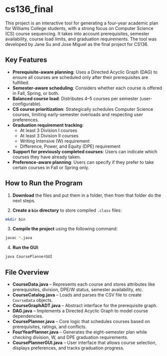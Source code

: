 # cs136_final

This project is an interactive tool for generating a four-year academic plan for Williams College students, with a strong focus on Computer Science (CS) course sequencing. It takes into account prerequisites, semester availability, course load limits, and graduation requirements. The tool was developed by Jane Su and Jose Miguel as the final project for CS136.

## Key Features

- **Prerequisite-aware planning**: Uses a Directed Acyclic Graph (DAG) to ensure all courses are scheduled only after their prerequisites are fulfilled.
- **Semester-aware scheduling**: Considers whether each course is offered in Fall, Spring, or both.
- **Balanced course load**: Distributes 4–5 courses per semester (user-configurable).
- **CS course prioritization**: Strategically schedules Computer Science courses, limiting early-semester overloads and respecting user preferences.
- **Graduation requirement tracking**:
  - At least 3 Division I courses
  - At least 3 Division II courses
  - Writing Intensive (W) requirement
  - Difference, Power, and Equity (DPE) requirement
- **Support for previously completed courses**: Users can indicate which courses they have already taken.
- **Preference-aware planning**: Users can specify if they prefer to take certain courses in Fall or Spring only.

## How to Run the Program

1. **Download** the files and put them in a folder, then from that folder do the next steps.

2. **Create a `bin` directory** to store compiled `.class` files:

```bash
mkdir bin
```

3. **Compile the project** using the following command:

```bash
javac *.java
```

4. **Run the GUI**:

```bash
java CoursePlannerGUI
```

## File Overview

- **CourseData.java** – Represents each course and stores attributes like prerequisites, division, DPE/W status, semester availability, etc.
- **CourseCatalog.java** – Loads and parses the CSV file to create `CourseData` objects.
- **CourseGraphADT.java** – Abstract interface for the prerequisite graph.
- **DAG.java** – Implements a Directed Acyclic Graph to model course dependencies.
- **CoursePlanner.java** – Core logic that schedules courses based on prerequisites, ratings, and conflicts.
- **FourYearPlanner.java** – Generates the eight-semester plan while checking division, W, and DPE graduation requirements.
- **CoursePlannerGUI.java** – User interface that allows course selection, displays preferences, and tracks graduation progress.
